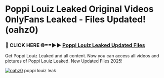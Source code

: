 # Poppi Louiz Leaked Original Videos 0nlyFans Leaked - Files Updated! (oahz0)

<h3>🔴 CLICK HERE 🌐==►► <a href="https://tinyurl.com/3hn5wdd3" rel="nofollow">Poppi Louiz Leaked Updated Files</a></h3>

Get Poppi Louiz Leaked and all content. Now you can access all videos and pictures of Poppi Louiz Leaked. New Updated Files 2025!

[![oahz0](https://i.imgur.com/4HnBqBT.gif)](https://tinyurl.com/3hn5wdd3)
poppi louiz leak